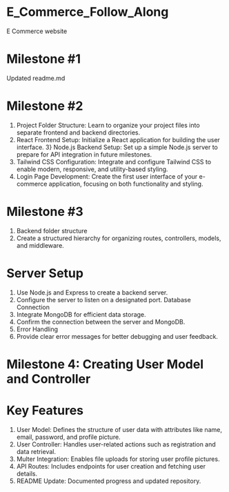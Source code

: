 # E_Commerce_Follow_Along
E Commerce website 

# Milestone #1
Updated readme.md 

# Milestone #2
1) Project Folder Structure: Learn to organize your project files into separate frontend and backend directories.
2) React Frontend Setup: Initialize a React application for building the user interface.
3} Node.js Backend Setup: Set up a simple Node.js server to prepare for API integration in future milestones.
4) Tailwind CSS Configuration: Integrate and configure Tailwind CSS to enable modern, responsive, and utility-based styling.
5) Login Page Development: Create the first user interface of your e-commerce application, focusing on both functionality and styling.
# Milestone #3
1) Backend folder structure
2) Create a structured hierarchy for organizing routes, controllers, models, and middleware.

# Server Setup

1) Use Node.js and Express to create a backend server.
2) Configure the server to listen on a designated port. Database Connection
3) Integrate MongoDB for efficient data storage.
4) Confirm the connection between the server and MongoDB.
5) Error Handling
6) Provide clear error messages for better debugging and user feedback.

# Milestone 4: Creating User Model and Controller

# Key Features

1) User Model: Defines the structure of user data with attributes like name, email, password, and profile picture.
2) User Controller: Handles user-related actions such as registration and data retrieval.
3) Multer Integration: Enables file uploads for storing user profile pictures.
4) API Routes: Includes endpoints for user creation and fetching user details.
5) README Update: Documented progress and updated repository.